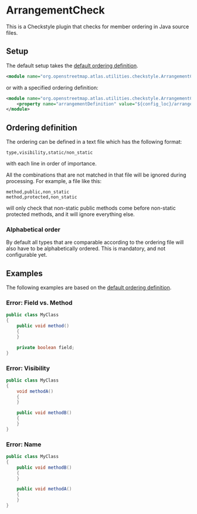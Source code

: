 # ArrangementCheck

This is a Checkstyle plugin that checks for member ordering in Java source files.

## Setup

The default setup takes the [default ordering definition](src/main/resources/org/openstreetmap/atlas/utilities/checkstyle/arrangement.txt).

```xml
<module name="org.openstreetmap.atlas.utilities.checkstyle.ArrangementCheck"/>
```

or with a specified ordering definition:

```xml
<module name="org.openstreetmap.atlas.utilities.checkstyle.ArrangementCheck">
    <property name="arrangementDefinition" value="${config_loc}/arrangement.txt" />
</module>
```

## Ordering definition

The ordering can be defined in a text file which has the following format:

```
type,visibility,static/non_static
```

with each line in order of importance.

All the combinations that are not matched in that file will be ignored during processing. For example, a file like this:

```
method,public,non_static
method,protected,non_static
```

will only check that non-static public methods come before non-static protected methods, and it will ignore everything else.

### Alphabetical order

By default all types that are comparable according to the ordering file will also have to be alphabetically ordered. This is mandatory, and not configurable yet.

## Examples

The following examples are based on the [default ordering definition](src/main/resources/org/openstreetmap/atlas/utilities/checkstyle/arrangement.txt).

### Error: Field vs. Method

```java
public class MyClass
{
    public void method()
    {
    }

    private boolean field;
}
```

### Error: Visibility

```java
public class MyClass
{
    void methodA()
    {
    }

    public void methodB()
    {
    }
}
```

### Error: Name

```java
public class MyClass
{
    public void methodB()
    {
    }

    public void methodA()
    {
    }
}
```
